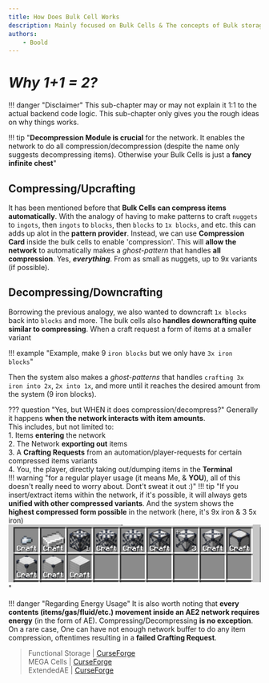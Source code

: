 ```yaml
---
title: How Does Bulk Cell Works
description: Mainly focused on Bulk Cells & The concepts of Bulk storages
authors: 
    - Boold
---
```


# *Why 1+1 = 2?*

!!! danger "Disclaimer"
    This sub-chapter may or may not explain it 1:1 to the actual backend code logic. This sub-chapter only gives you the rough ideas on why things works.

!!! tip "**Decompression Module is crucial** for the network. It enables the network to do all compression/decompression (despite the name only suggests decompressing items). Otherwise your Bulk Cells is just a **fancy infinite chest**"


## Compressing/Upcrafting

It has been mentioned before that **Bulk Cells can compress items automatically**. With the analogy of having to make patterns to craft ``nuggets`` to ``ingots``, then ``ingots`` to ``blocks``, then ``blocks`` to ``1x blocks``, and etc. this can adds up alot in the **pattern provider**. Instead, we can use **Compression Card** inside the bulk cells to enable 'compression'. This will **allow the network** to automatically makes a *ghost-pattern* that handles **all compression**. Yes, ***everything***. From as small as nuggets, up to 9x variants (if possible).

## Decompressing/Downcrafting
Borrowing the previous analogy, we also wanted to downcraft ``1x blocks`` back into ``blocks`` and more. The bulk cells also **handles downcrafting quite similar to compressing**. When a craft request a form of items at a smaller variant 

!!! example "Example, make 9 ``iron blocks`` but we only have ``3x iron blocks``"

Then the system also makes a *ghost-patterns* that handles ``crafting 3x iron into 2x``, ``2x into 1x``, and more until it reaches the desired amount from the system (9 iron blocks).

??? question "Yes, but WHEN it does compression/decompress?"
    Generally it happens **when the network interacts with item amounts**.  
    This includes, but not limited to:  
    1. Items **entering** the network  
    2. The Network **exporting out** items  
    3. A **Crafting Requests** from an automation/player-requests for certain compressed items variants  
    4. You, the player, directly taking out/dumping items in the **Terminal**  
    !!! warning "for a regular player usage (it means Me, & **YOU**), all of this doesn't really need to worry about. Dont't sweat it out :)"
    !!! tip "If you insert/extract items within the network, if it's possible, it will always gets **unified with other compressed variants**. And the system shows the **highest compressed form possible** in the network (here, it's 9x iron & 3 5x iron) ![](img-bulk/booldCompressedStoring.png)"

!!! danger "Regarding Energy Usage"
    It is also worth noting that **every contents (items/gas/fluid/etc.) movement inside an AE2 network requires energy** (in the form of AE). Compressing/Decompressing **is no exception**. On a rare case, One can have not enough network buffer to do any item compression, oftentimes resulting in a **failed Crafting Request**.

> Functional Storage | [CurseForge](https://legacy.curseforge.com/minecraft/mc-mods/functional-storage)  
> MEGA Cells | [CurseForge](https://legacy.curseforge.com/minecraft/mc-mods/mega-cells)  
> ExtendedAE | [CurseForge](https://legacy.curseforge.com/minecraft/mc-mods/ex-pattern-provider)